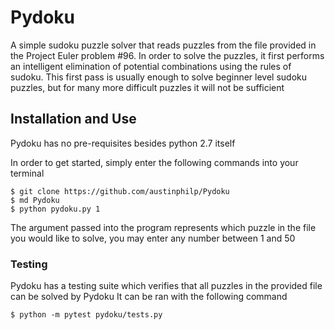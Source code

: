 # Pydoku

A simple sudoku puzzle solver that reads puzzles from the file provided in the Project Euler problem \#96. In order to solve the puzzles, it first performs an intelligent elimination of potential combinations using the rules of sudoku. This first pass is usually enough to solve beginner level sudoku puzzles, but for many more difficult puzzles it will not be sufficient


## Installation and Use

Pydoku has no pre-requisites besides python 2.7 itself

In order to get started, simply enter the following commands into your terminal

```
$ git clone https://github.com/austinphilp/Pydoku
$ md Pydoku
$ python pydoku.py 1
```

The argument passed into the program represents which puzzle in the file you would like to solve, you may enter any number between 1 and 50

### Testing

Pydoku has a testing suite which verifies that all puzzles in the provided file can be solved by Pydoku
It can be ran with the following command

```
$ python -m pytest pydoku/tests.py
```
